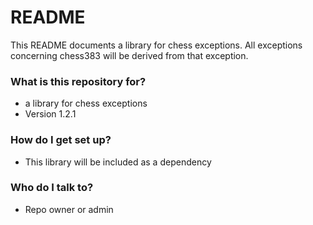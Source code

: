 # README #

This README documents a library for chess exceptions.
All exceptions concerning chess383 will be derived from that exception.

### What is this repository for? ###

* a library for chess exceptions 
* Version 1.2.1

### How do I get set up? ###

* This library will be included as a dependency

### Who do I talk to? ###

* Repo owner or admin

